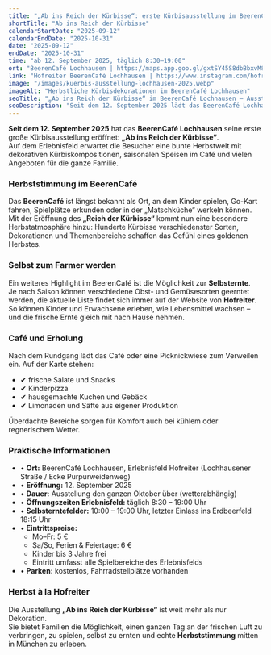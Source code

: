 ```yaml
---
title: "„Ab ins Reich der Kürbisse“: erste Kürbisausstellung im BeerenCafé Lochhausen"
shortTitle: "Ab ins Reich der Kürbisse"
calendarStartDate: "2025-09-12"
calendarEndDate: "2025-10-31"
date: "2025-09-12"
endDate: "2025-10-31"
time: "ab 12. September 2025, täglich 8:30–19:00"
ort: "BeerenCafé Lochhausen | https://maps.app.goo.gl/gxtSY45S8dbBbxvM8"
link: "Hofreiter BeerenCafé Lochhausen | https://www.instagram.com/hofreitererlebnisfeld/"
image: "/images/kuerbis-ausstellung-lochhausen-2025.webp"
imageAlt: "Herbstliche Kürbisdekorationen im BeerenCafé Lochhausen"
seoTitle: "„Ab ins Reich der Kürbisse“ im BeerenCafé Lochhausen — Ausstellung und Familienprogramm 2025"
seoDescription: "Seit dem 12. September 2025 lädt das BeerenCafé Lochhausen zur Ausstellung „Ab ins Reich der Kürbisse“ ein: Kürbisdekorationen, Café, Selbsternte und Spielbereiche für Kinder."
---
```


**Seit dem 12. September 2025** hat das **BeerenCafé Lochhausen** seine erste große Kürbisausstellung eröffnet: **„Ab ins Reich der Kürbisse“**.  
Auf dem Erlebnisfeld erwartet die Besucher eine bunte Herbstwelt mit dekorativen Kürbiskompositionen, saisonalen Speisen im Café und vielen Angeboten für die ganze Familie.

### Herbststimmung im BeerenCafé

Das **BeerenCafé** ist längst bekannt als Ort, an dem Kinder spielen, Go-Kart fahren, Spielplätze erkunden oder in der „Matschküche“ werkeln können.  
Mit der Eröffnung des **„Reich der Kürbisse“** kommt nun eine besondere Herbstatmosphäre hinzu: Hunderte Kürbisse verschiedenster Sorten, Dekorationen und Themenbereiche schaffen das Gefühl eines goldenen Herbstes.

### Selbst zum Farmer werden

Ein weiteres Highlight im BeerenCafé ist die Möglichkeit zur **Selbsternte**.  
Je nach Saison können verschiedene Obst- und Gemüsesorten geerntet werden, die aktuelle Liste findet sich immer auf der Website von **Hofreiter**.  
So können Kinder und Erwachsene erleben, wie Lebensmittel wachsen – und die frische Ernte gleich mit nach Hause nehmen.

### Café und Erholung

Nach dem Rundgang lädt das Café oder eine Picknickwiese zum Verweilen ein. Auf der Karte stehen:  
- ✔ frische Salate und Snacks  
- ✔ Kinderpizza  
- ✔ hausgemachte Kuchen und Gebäck  
- ✔ Limonaden und Säfte aus eigener Produktion  

Überdachte Bereiche sorgen für Komfort auch bei kühlem oder regnerischem Wetter.

### Praktische Informationen

- • **Ort:** BeerenCafé Lochhausen, Erlebnisfeld Hofreiter (Lochhausener Straße / Ecke Purpurweidenweg)  
- • **Eröffnung:** 12. September 2025  
- • **Dauer:** Ausstellung den ganzen Oktober über (wetterabhängig)  
- • **Öffnungszeiten Erlebnisfeld:** täglich 8:30 – 19:00 Uhr  
- • **Selbsterntefelder:** 10:00 – 19:00 Uhr, letzter Einlass ins Erdbeerfeld 18:15 Uhr  
- • **Eintrittspreise:**  
  - Mo–Fr: 5 €  
  - Sa/So, Ferien & Feiertage: 6 €  
  - Kinder bis 3 Jahre frei  
  - Eintritt umfasst alle Spielbereiche des Erlebnisfelds  
- • **Parken:** kostenlos, Fahrradstellplätze vorhanden  

### Herbst à la Hofreiter

Die Ausstellung **„Ab ins Reich der Kürbisse“** ist weit mehr als nur Dekoration.  
Sie bietet Familien die Möglichkeit, einen ganzen Tag an der frischen Luft zu verbringen, zu spielen, selbst zu ernten und echte **Herbststimmung** mitten in München zu erleben.
